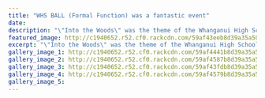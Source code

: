 ```yaml
---
title: "WHS BALL (Formal Function) was a fantastic event"
date: 
description: "\"Into the Woods\" was the theme of the Whanganui High School Ball held at the Wanganui Racecourse on Saturday 8 July..."
featured_image: http://c1940652.r52.cf0.rackcdn.com/59af43eeb8d39a35a5000795/Untitled-group-of-students1.jpg
excerpt: "\"Into the Woods\" was the theme of the Whanganui High School Ball held at the Wanganui Racecourse on Saturday 8 July."
gallery_image_1: http://c1940652.r52.cf0.rackcdn.com/59af4441b8d39a35a5000799/BALL-poster-2017-from-sam.jpg
gallery_image_2: http://c1940652.r52.cf0.rackcdn.com/59af4587b8d39a35a50007a3/Untitled-2.jpg
gallery_image_3: http://c1940652.r52.cf0.rackcdn.com/59af43fdb8d39a35a5000797/Untitled-1.jpg
gallery_image_4: http://c1940652.r52.cf0.rackcdn.com/59af4579b8d39a35a50007a1/Untitled-group-of-students1.jpg
gallery_image_5: 
---
```

